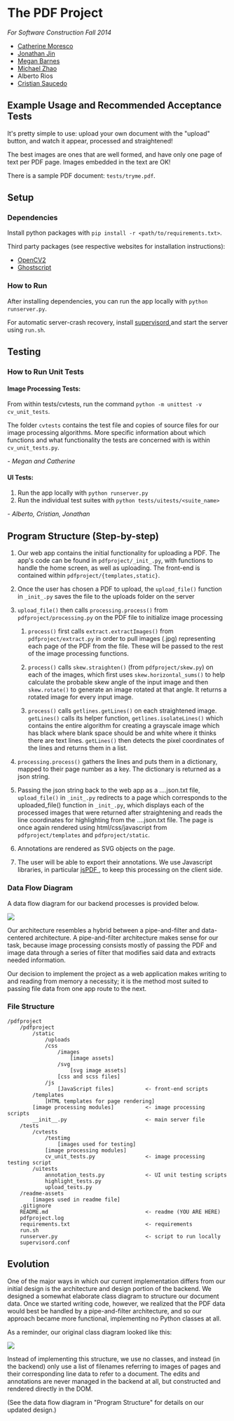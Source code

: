 # The PDF Project 

*For Software Construction Fall 2014*

- [ Catherine Moresco ](https://github.com/catherinemoresco/)
- [ Jonathan Jin ](https://github.com/jinnovation)
- [ Megan Barnes ](https://github.com/meganbarnes)
- [ Michael Zhao ](https://github.com/ucmz)
- Alberto Rios
- [ Cristian Saucedo ](https://github.com/saucedox)

## Example Usage and Recommended Acceptance Tests
It's pretty simple to use: upload your own document with the "upload" button,
  and watch it appear, processed and straightened!

The best images are ones that are well formed, and have only one page of text
per PDF page. Images embedded in the text are OK!

There is a sample PDF document: `tests/tryme.pdf`.


## Setup
### Dependencies
Install python packages with `pip install -r <path/to/requirements.txt>`.

Third party packages (see respective websites for installation instructions):

- [OpenCV2](http://opencv.org/)
- [Ghostscript](http://ghostscript.com/doc/current/Install.htm)

### How to Run
After installing dependencies, you can run the app locally with 
`python runserver.py`.

For automatic server-crash recovery, install [ supervisord
](http://supervisord.org/) and start the server using `run.sh`.

## Testing
### How to Run Unit Tests
#### Image Processing Tests:
From within tests/cvtests, run the command `python -m unittest -v
cv_unit_tests`.

The folder `cvtests` contains the test file and copies of source files for our
image processing algorithms.  More specific information about which functions
and what functionality the tests are concerned with is within
`cv_unit_tests.py`.

*- Megan and Catherine*

#### UI Tests:

1. Run the app locally with `python runserver.py`
2. Run the individual test suites with `python tests/uitests/<suite_name>`

 *- Alberto, Cristian, Jonathan*

## Program Structure (Step-by-step)
1. Our web app contains the initial functionality for uploading a PDF.  The
   app's code can be found in `pdfproject/_init_.py`, with functions to handle
   the home screen, as well as uploading.  The front-end is contained within
   `pdfproject/{templates,static}`.

2. Once the user has chosen a PDF to upload, the `upload_file()` function in
   `_init_.py` saves the file to the uploads folder on the server

3. `upload_file()` then calls `processing.process()` from
   `pdfproject/processing.py` on the PDF file to initialize image processing

    1. `process()` first calls `extract.extractImages()` from
       `pdfproject/extract.py` in order to pull images (.jpg) representing
       each page of the PDF from the file.  These will be passed to the rest
       of the image processing functions.

    2. `process()` calls `skew.straighten()` (from `pdfproject/skew.py`) on
       each of the images, which first uses `skew.horizontal_sums()` to help
       calculate the probable skew angle of the input image and then
       `skew.rotate()` to generate an image rotated at that angle.  It
       returns a rotated image for every input image.

    3. `process()` calls `getlines.getLines()` on each straightened image.
       `getLines()` calls its helper function, `getlines.isolateLines()`
       which contains the entire algorithm for creating a grayscale image
       which has black where blank space should be and white where it thinks
       there are text lines.  `getLines()` then detects the pixel
       coordinates of the lines and returns them in a list.

4. `processing.process()` gathers the lines and puts them in a dictionary,
   mapped to their page number as a key.  The dictionary is returned as a json
   string.

5. Passing the json string back to the web app as a ....json.txt file,
   `upload_file()` in `_init_.py` redirects to a page which corresponds to the
   uploaded_file() function in `_init_.py`, which displays each of the processed
   images that were returned after straightening and reads the line coordinates
   for highlighting from the ....json.txt file.  The page is once again rendered
   using html/css/javascript from `pdfproject/templates` and
   `pdfproject/static`.

6. Annotations are rendered as SVG objects on the page.

7. The user will be able to export their annotations. We use Javascript
   libraries, in particular [ jsPDF ](https://parall.ax/products/jspdf), to keep
   this processing on the client side.

### Data Flow Diagram
A data flow diagram for our backend processes is provided below.

![](readme-assets/dataflowdiagram.jpg)

Our architecture resembles a hybrid between a pipe-and-filter and data-centered
architecture. A pipe-and-filter architecture makes sense for our task, because
image processing consists mostly of passing the PDF and image data through a
series of filter that modifies said data and extracts needed information.

Our decision to implement the project as a web application makes writing to and
reading from memory a necessity; it is the method most suited to passing file
data from one app route to the next.

### File Structure

```
/pdfproject
	/pdfproject						
		/static
			/uploads
			/css
				/images
					[image assets]
				/svg
					[svg image assets]
				[css and scss files]	
			/js
				[JavaScript files]  		<- front-end scripts
		/templates
			[HTML templates for page rendering]
		[image processing modules]			<- image processing scripts
		__init__.py 						<- main server file
	/tests
		/cvtests
			/testimg
				[images used for testing]
			[image processing modules]
			cv_unit_tests.py 				<- image processing testing script
		/uitests
			annotation_tests.py 			<- UI unit testing scripts
			highlight_tests.py
			upload_tests.py
	/readme-assets
		[images used in readme file]
	.gitignore
	README.md 								<- readme (YOU ARE HERE)
	pdfproject.log
	requirements.txt 						<- requirements
	run.sh
	runserver.py 							<- script to run locally
	supervisord.conf
```

## Evolution
One of the major ways in which our current implementation differs from our
initial design is the architecture and design portion of the backend. We
designed a somewhat elaborate class diagram to structure our document data. Once
we started writing code, however, we realized that the PDF data would best be
handled by a pipe-and-filter architecture, and so our approach became more
functional, implementing no Python classes at all.

As a reminder, our original class diagram looked like this:

![](readme-assets/ClassDiagrams.jpg)

Instead of implementing this structure, we use no classes, and instead (in the
backend) only use a list of filenames referring to images of pages and their
corresponding line data to refer to a document. The edits and annotations are
never managed in the backend at all, but constructed and rendered directly in
the DOM.

(See the data flow diagram in "Program Structure" for details on our updated
 design.)

